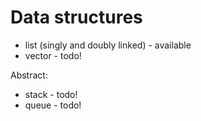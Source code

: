 # Data structures
* list (singly and doubly linked) - available
* vector - todo!

Abstract:
* stack - todo!
* queue - todo!
